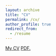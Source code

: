 ```yaml
---
layout: archive
title: "CV"
permalink: /cv/
author_profile: true
redirect_from:
  - /resume
---
```


[My CV](https://github.com/KyungbokLee/KyungbokLee.github.io/blob/master/_pages/CV.pdf)
<a href="[username.github.io/folder/document.pdf](https://github.com/KyungbokLee/KyungbokLee.github.io/blob/master/_pages/CV.pdf)" target="Link to my CV">PDF.</a>


